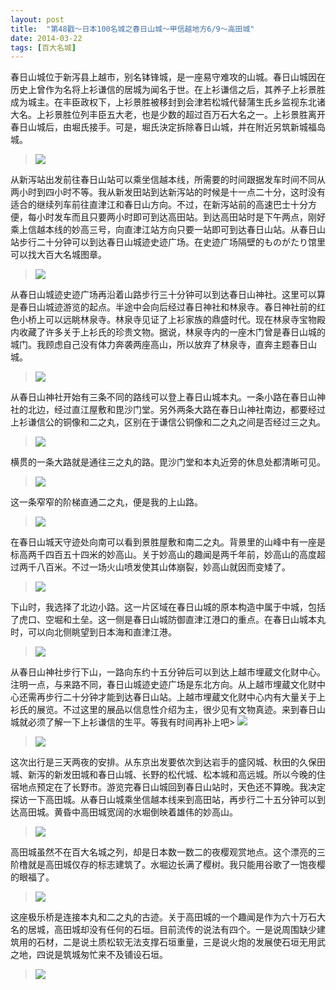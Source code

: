 ```yaml
---
layout: post
title:  "第48戳～日本100名城之春日山城～甲信越地方6/9～高田城"
date: 2014-03-22
tags: [百大名城]
---
```


春日山城位于新泻县上越市，别名钵锋城，是一座易守难攻的山城。春日山城因在历史上曾作为名将上衫谦信的居城为闻名于世。在上衫谦信之后，其养子上衫景胜成为城主。在丰臣政权下，上衫景胜被移封到会津若松城代替蒲生氏乡监视东北诸大名。上衫景胜位列丰臣五大老，也是少数的超过百万石大名之一。上衫景胜离开春日山城后，由堀氏接手。可是，堀氏決定拆除春日山城，并在附近另筑新城福岛城。

> <img src="{{ site.baseurl }}/assets/oshiro/032/kasugayamajou-001.jpg">

从新泻站出发前往春日山站可以乘坐信越本线，所需要的时间跟据发车时间不同从两小时到四小时不等。我从新发田站到达新泻站的时候是十一点二十分，这时没有适合的继续列车前往直津江和春日山方向。不过，在新泻站前的高速巴士十分方便，每小时发车而且只要两小时即可到达高田站。到达高田站时是下午两点，刚好乘上信越本线的妙高三号，向直津江站方向只要一站即可到达春日山站。从春日山站步行二十分钟可以到达春日山城迹史迹广场。在史迹广场隔壁的ものがたり馆里可以找大百大名城图章。

> <img src="{{ site.baseurl }}/assets/oshiro/032/kasugayamajou-002.jpg">

从春日山城迹史迹广场再沿着山路步行三十分钟可以到达春日山神社。这里可以算是春日山城迹游览的起点。半途中会向后经过春日神社和林泉寺。春日神社前的红色小桥上可以远眺林泉寺。林泉寺见证了上衫家族的鼎盛时代。现在林泉寺宝物殿内收藏了许多关于上衫氏的珍贵文物。据说，林泉寺内的一座木门曾是春日山城的城门。我顾虑自己没有体力奔袭两座高山，所以放弃了林泉寺，直奔主题春日山城。

> <img src="{{ site.baseurl }}/assets/oshiro/032/kasugayamajou-003.jpg">

从春日山神社开始有三条不同的路线可以登上春日山城本丸。一条小路在春日山神社的北边，经过直江屋敷和毘沙门堂。另外两条大路在春日山神社南边，都要经过上衫谦信公的铜像和二之丸，区别在于谦信公铜像和二之丸之间是否经过三之丸。

> <img src="{{ site.baseurl }}/assets/oshiro/032/kasugayamajou-004.jpg">

横贯的一条大路就是通往三之丸的路。毘沙门堂和本丸近旁的休息处都清晰可见。

> <img src="{{ site.baseurl }}/assets/oshiro/032/kasugayamajou-005.jpg">

这一条窄窄的阶梯直通二之丸，便是我的上山路。

> <img src="{{ site.baseurl }}/assets/oshiro/032/kasugayamajou-006.jpg">

在春日山城天守迹处向南可以看到景胜屋敷和南二之丸。背景里的山峰中有一座是标高两千四百五十四米的妙高山。关于妙高山的趣闻是两千年前，妙高山的高度超过两千八百米。不过一场火山喷发使其山体崩裂，妙高山就因而变矮了。

> <img src="{{ site.baseurl }}/assets/oshiro/032/kasugayamajou-007.jpg">

下山时，我选择了北边小路。这一片区域在春日山城的原本构造中属于中城，包括了虎口、空堀和土垒。这一侧是春日山城防御直津江港口的重点。在春日山城本丸时，可以向北侧眺望到日本海和直津江港。

> <img src="{{ site.baseurl }}/assets/oshiro/032/kasugayamajou-008.jpg">

从春日山神社步行下山，一路向东约十五分钟后可以到达上越市埋蔵文化财中心。注明一点，与来路不同，春日山城迹史迹广场是东北方向。从上越市埋蔵文化财中心还需再步行二十分钟才能到达春日山站。上越市埋蔵文化财中心内有大量关于上衫氏的展览。不过这里的展品以信息性介绍为主，很少见有文物真迹。来到春日山城就必须了解一下上衫谦信的生平。等我有时间再补上吧> <img src="{{ site.baseurl }}/assets/oshiro/032/kasugayamajou-001.jpg">

> <img src="{{ site.baseurl }}/assets/oshiro/032/kasugayamajou-009.jpg">

这次出行是三天两夜的安排。从东京出发要依次到达岩手的盛冈城、秋田的久保田城、新泻的新发田城和春日山城、长野的松代城、松本城和高远城。所以今晚的住宿地点预定在了长野市。游览完春日山城回到春日山站时，天色还不算晚。我决定探访一下高田城。从春日山城乘坐信越本线来到高田站，再步行二十五分钟可以到达高田城。黄昏中高田城宽阔的水堀倒映着雄伟的妙高山。

> <img src="{{ site.baseurl }}/assets/oshiro/032/kasugayamajou-010.jpg">

高田城虽然不在百大名城之列，却是日本数一数二的夜樱观赏地点。这个漂亮的三阶橹就是高田城仅存的标志建筑了。水堀边长满了樱树。我只能用谷歌了一饱夜樱的眼福了。

> <img src="{{ site.baseurl }}/assets/oshiro/032/kasugayamajou-011.jpg">

这座极乐桥是连接本丸和二之丸的古迹。关于高田城的一个趣闻是作为六十万石大名的居城，高田城却没有任何的石垣。目前流传的说法有四个。一是说周围缺少建筑用的石材，二是说土质松软无法支撑石垣重量，三是说火炮的发展使石垣无用武之地，四说是筑城匆忙来不及铺设石垣。

> <img src="{{ site.baseurl }}/assets/oshiro/032/kasugayamajou-012.jpg">
